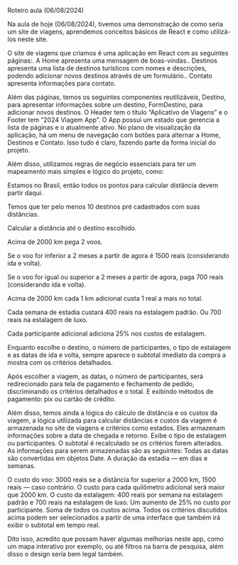 Roteiro aula (06/08/2024)


Na aula de hoje (06/08/2024), tivemos uma demonstração de como seria um site de viagens, aprendemos conceitos básicos de React e como utilizá-los neste site.

O site de viagens que criamos é uma aplicação em React com as seguintes páginas:. A Home apresenta uma mensagem de boas-vindas.. Destinos apresenta uma lista de destinos turísticos com nomes e descrições, podendo adicionar novos destinos através de um formulário.. Contato apresenta informações para contato.

 Além das páginas, temos os seguintes componentes reutilizáveis, Destino, para apresentar informações sobre um destino, FormDestino, para adicionar novos destinos. O Header tem o título “Aplicativo de Viagens” e o Footer tem “2024 Viagem App”. O App possui um estado que gerencia a lista de páginas e o atualmente ativo. No plano de visualização da aplicação, há um menu de navegação com botões para alternar a Home, Destinos e Contato. Isso tudo é claro, fazendo parte da forma inicial do projeto.


 Além disso, utilizamos regras de negócio essenciais para ter um mapeamento mais simples e lógico do projeto, como: 


Estamos no Brasil, então todos os pontos para calcular distância devem partir daqui.

Temos que ter pelo menos 10 destinos pré cadastrados com suas distâncias.

Calcular a distância até o destino escolhido.

Acima de 2000 km pega 2 voos.

Se o voo for inferior a 2 meses a partir de agora é 1500 reais (considerando ida e volta).

Se o voo for igual ou superior a 2 meses a partir de agora, paga 700 reais (considerando ida e volta).

Acima de 2000 km cada 1 km adicional custa 1 real a mais no total.

Cada semana de estadia custará 400 reais na estalagem padrão. Ou 700 reais na estalagem de luxo.

Cada participante adicional adiciona 25% nos custos de estalagem.

Enquanto escolhe o destino, o número de participantes, o tipo de estalagem e as datas de ida e volta, sempre aparece o subtotal imediato da compra a mostra com os critérios detalhados.

Após escolher a viagem, as datas, o número de participantes, será redirecionado para tela de pagamento e fechamento de pedido, discriminando os critérios detalhados e o total. E exibindo métodos de pagamento: pix ou cartão de crédito. 

Além disso, temos ainda a lógica do cálculo de distância e os custos da viagem, a lógica utilizada para calcular distâncias e custos da viagem é armazenada no site de viagens e critérios como estados. Eles armazenam informações sobre a data de chegada e retorno. Exibe o tipo de estalagem ou participantes. O subtotal é recalculado se os critérios forem alterados. As informações para serem armazenadas são as seguintes: Todas as datas são convertidas em objetos Date. A duração da estadia — em dias e semanas.

 O custo do voo: 3000 reais se a distância for superior a 2000 km, 1500 reais — caso contrário. O custo para cada quilômetro adicional será maior que 2000 km. O custo da estalagem: 400 reais por semana na estalagem padrão e 700 reais na estalagem de luxo. Um aumento de 25% no custo por participante. Soma de todos os custos acima. Todos os critérios discutidos acima podem ser selecionados a partir de uma interface que também irá exibir o subtotal em tempo real.

Dito isso, acredito que possam haver algumas melhorias neste app, como um mapa interativo por exemplo, ou até filtros na barra de pesquisa, além disso o design seria bem legal também.

